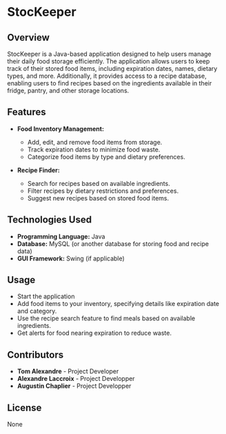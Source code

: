# StocKeeper

## Overview
StocKeeper is a Java-based application designed to help users manage their daily food storage efficiently. The application allows users to keep track of their stored food items, including expiration dates, names, dietary types, and more. Additionally, it provides access to a recipe database, enabling users to find recipes based on the ingredients available in their fridge, pantry, and other storage locations.

## Features
- **Food Inventory Management:**
  - Add, edit, and remove food items from storage.
  - Track expiration dates to minimize food waste.
  - Categorize food items by type and dietary preferences.

- **Recipe Finder:**
  - Search for recipes based on available ingredients.
  - Filter recipes by dietary restrictions and preferences.
  - Suggest new recipes based on stored food items.

## Technologies Used
- **Programming Language:** Java
- **Database:** MySQL (or another database for storing food and recipe data)
- **GUI Framework:** Swing (if applicable)

## Usage
- Start the application
- Add food items to your inventory, specifying details like expiration date and category.
- Use the recipe search feature to find meals based on available ingredients.
- Get alerts for food nearing expiration to reduce waste.

## Contributors
- **Tom Alexandre** - Project Developer
- **Alexandre Laccroix** - Project Developper
- **Augustin Chaplier** - Project Developper

## License
None

